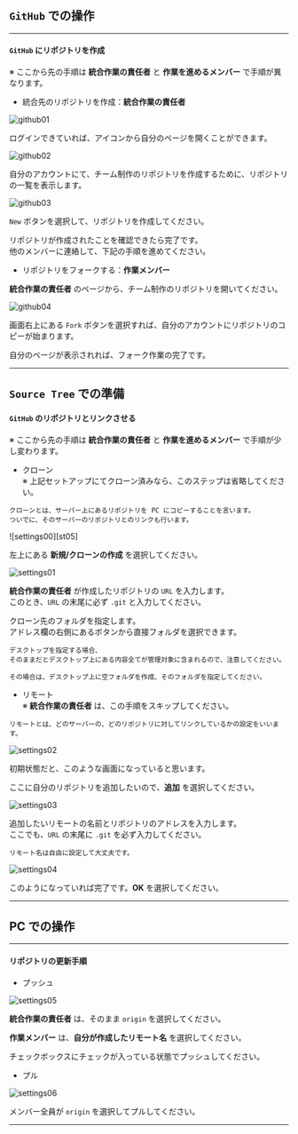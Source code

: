 
## `GitHub` での操作

---
#### `GitHub` にリポジトリを作成

※ ここから先の手順は **統合作業の責任者** と **作業を進めるメンバー** で手順が異なります。

* 統合先のリポジトリを作成：**統合作業の責任者**

![github01][gh01]

ログインできていれば、アイコンから自分のページを開くことができます。

![github02][gh02]

自分のアカウントにて、チーム制作のリポジトリを作成するために、リポジトリの一覧を表示します。

![github03][gh03]

`New` ボタンを選択して、リポジトリを作成してください。

リポジトリが作成されたことを確認できたら完了です。  
他のメンバーに連絡して、下記の手順を進めてください。


* リポジトリをフォークする：**作業メンバー**

**統合作業の責任者** のページから、チーム制作のリポジトリを開いてください。

![github04][gh04]

画面右上にある `Fork` ボタンを選択すれば、自分のアカウントにリポジトリのコピーが始まります。

自分のページが表示されれば、フォーク作業の完了です。


---
## `Source Tree` での準備

#### `GitHub` のリポジトリとリンクさせる

※ ここから先の手順は **統合作業の責任者** と **作業を進めるメンバー** で手順が少し変わります。


* クローン  
※ 上記セットアップにてクローン済みなら、このステップは省略してください。

~~~
クローンとは、サーバー上にあるリポジトリを PC にコピーすることを言います。  
ついでに、そのサーバーのリポジトリとのリンクも行います。
~~~

![settings00][st05]

左上にある **新規/クローンの作成** を選択してください。


![settings01][set01]

**統合作業の責任者** が作成したリポジトリの `URL` を入力します。  
このとき、`URL` の末尾に必ず `.git` と入力してください。

クローン先のフォルダを指定します。  
アドレス欄の右側にあるボタンから直接フォルダを選択できます。

~~~
デスクトップを指定する場合、
そのままだとデスクトップ上にある内容全てが管理対象に含まれるので、注意してください。

その場合は、デスクトップ上に空フォルダを作成、そのフォルダを指定してください。
~~~


* リモート  
※ **統合作業の責任者** は、この手順をスキップしてください。

~~~
リモートとは、どのサーバーの、どのリポジトリに対してリンクしているかの設定をいいます。
~~~

![settings02][set02]

初期状態だと、このような画面になっていると思います。

ここに自分のリポジトリを追加したいので、**追加** を選択してください。

![settings03][set03]

追加したいリモートの名前とリポジトリのアドレスを入力します。  
ここでも、`URL` の末尾に `.git` を必ず入力してください。

~~~
リモート名は自由に設定して大丈夫です。
~~~

![settings04][set04]

このようになっていれば完了です。**OK** を選択してください。


---
## PC での操作

---
#### リポジトリの更新手順

* プッシュ

![settings05][set05]

**統合作業の責任者** は、そのまま `origin` を選択してください。

**作業メンバー** は、**自分が作成したリモート名** を選択してください。

チェックボックスにチェックが入っている状態でプッシュしてください。


* プル

![settings06][set06]

メンバー全員が `origin` を選択してプルしてください。


---

[gh01]: https://github.com/tom10987/TEST/blob/master/ScreenShots/github_account.png
[gh02]: https://github.com/tom10987/TEST/blob/master/ScreenShots/github_top.png
[gh03]: https://github.com/tom10987/TEST/blob/master/ScreenShots/github_create_repo.png
[gh04]: https://github.com/tom10987/TEST/blob/master/ScreenShots/github_fork.png

[set01]: https://github.com/tom10987/TEST/blob/master/ScreenShots/sourcetree_clone.png
[set02]: https://github.com/tom10987/TEST/blob/master/ScreenShots/sourcetree_remote_1.png
[set03]: https://github.com/tom10987/TEST/blob/master/ScreenShots/sourcetree_remote_2.png
[set04]: https://github.com/tom10987/TEST/blob/master/ScreenShots/sourcetree_remote_3.png
[set05]: https://github.com/tom10987/TEST/blob/master/ScreenShots/sourcetree_push.png
[set06]: https://github.com/tom10987/TEST/blob/master/ScreenShots/sourcetree_pull.png
